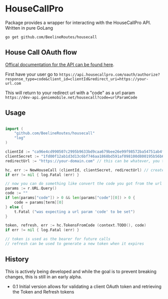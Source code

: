 # HouseCallPro
Package provides a wrapper for interacting with the HouseCallPro API.  Written in pure GoLang

`go get github.com/BeelineRoutes/housecall`

## House Call OAuth flow
[Offical documentation for the API can be found here](https://pro.housecallpro.com/docs/alpha/api.html).

First have your user go to 
`https://api.housecallpro.com/oauth/authorize?response_type=code&client_id=clientId&redirect_uri=https://your-url.com`

This will return to your redirect url with a "code" as a url param
`https://dev-api.geniemobile.net/housecall?code=urlParamCode`

## Usage
```go

import (
    "github.com/BeelineRoutes/housecall"
    "log"
)

clientId := "ca96e4cd990507c2995b9633bd9caa679bee26e99f98572ba54751ab4ff24886" // your special client id
clientSecret := "1fd00f12ab1d3d13c6bf746aa1868bd591af098100d800195b56b6fa97795d73" // your secret
redirectUrl := "https://your-domain.com" // this can be whatever, you tell House Call what you want when you create your account

hc, err := NewHouseCall (clientId, clientSecret, redirectUrl) // create the hc object
if err != nil { log.Fatal (err) }

// now you can do something like convert the code you got from the url to a long-lived token and refresh token
params := r.URL.Query()
code := ""
if len(params["code"]) > 0 && len(params["code"][0]) > 0 {
    code = params[term][0]
} else {
    t.Fatal ("was expecting a url param 'code' to be set")
}

token, refresh, err := hc.TokensFromCode (context.TODO(), code)
if err != nil { log.Fatal (err) }

// token is used as the bearer for future calls
// refresh can be used to generate a new token when it expires
```

## History
This is actively being developed and while the goal is to prevent breaking changes, this is still in an early alpha.

- 0.1 Initial version allows for validating a client OAuth token and retrieving the Token and Refresh tokens


